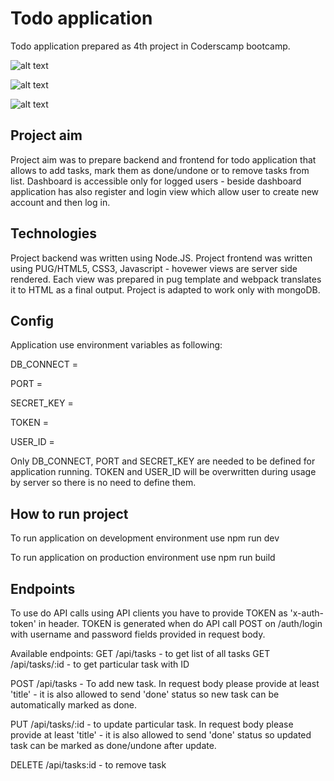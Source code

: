 # Todo application 

Todo application prepared as 4th project in Coderscamp bootcamp.

![alt text](https://images.tinypic.pl/i/00994/c3cm705771jf.png "Register panel")

![alt text](https://images.tinypic.pl/i/00994/qhhesa1qz4ng.png "Login panel")

![alt text](https://images.tinypic.pl/i/00994/szzcfif5nzou.png "Dashboard")

## Project aim

Project aim was to prepare backend and frontend for todo application that allows to add tasks, mark them as done/undone or to remove tasks from list. Dashboard is accessible only for logged users - beside dashboard application has also register and login view which allow user to create new account and then log in.



## Technologies

Project backend was written using Node.JS.
Project frontend was written using PUG/HTML5, CSS3, Javascript - hovewer views are server side rendered. Each view was prepared in pug template and webpack translates it to HTML as a final output.
Project is adapted to work only with mongoDB.

## Config

Application use environment variables as following:

DB_CONNECT =

PORT = 

SECRET_KEY =

TOKEN = 

USER_ID = 

Only DB_CONNECT, PORT and SECRET_KEY are needed to be defined for application running.
TOKEN and USER_ID will be overwritten during usage by server so there is no need to define them.

## How to run project

To run application on development environment use npm run dev

To run application on production environment use npm run build

## Endpoints

To use do API calls using API clients you have to provide TOKEN as 'x-auth-token' in header.
TOKEN is generated when do API call POST on /auth/login with username and password fields provided in request body.

Available endpoints:
GET /api/tasks - to get list of all tasks
GET /api/tasks/:id - to get particular task with ID

POST /api/tasks - To add new task. In request body please provide at least 'title' - it is also allowed to send 'done' status so new task can be automatically marked as done.

PUT /api/tasks/:id - to update particular task. In request body please provide at least 'title' - it is also allowed to send 'done' status so updated task can be marked as done/undone after update.

DELETE /api/tasks:id - to remove task
